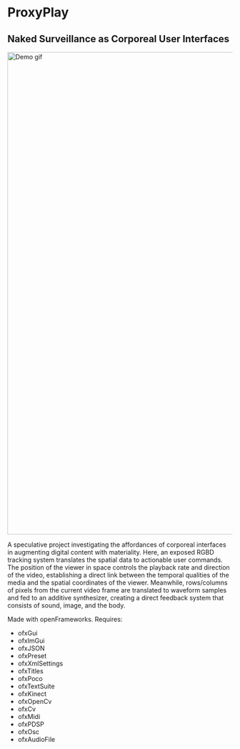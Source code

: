 # ProxyPlay
## Naked Surveillance as Corporeal User Interfaces

<img src="https://github.com/hsab/proxyplay/raw/master/assets/demo.gif" alt="Demo gif" width="1080px">

A speculative project investigating the affordances of corporeal interfaces in augmenting digital content with materiality. Here, an exposed RGBD tracking system translates the spatial data to actionable user commands. The position of the viewer in space controls the playback rate and direction of the video, establishing a direct link between the temporal qualities of the media and the spatial coordinates of the viewer. Meanwhile, rows/columns of pixels from the current video frame are translated to waveform samples and fed to an additive synthesizer, creating a direct feedback system that consists of sound, image, and the body.

Made with openFrameworks.
Requires:
- ofxGui
- ofxImGui
- ofxJSON
- ofxPreset
- ofxXmlSettings
- ofxTitles
- ofxPoco
- ofxTextSuite
- ofxKinect
- ofxOpenCv
- ofxCv
- ofxMidi
- ofxPDSP
- ofxOsc
- ofxAudioFile
